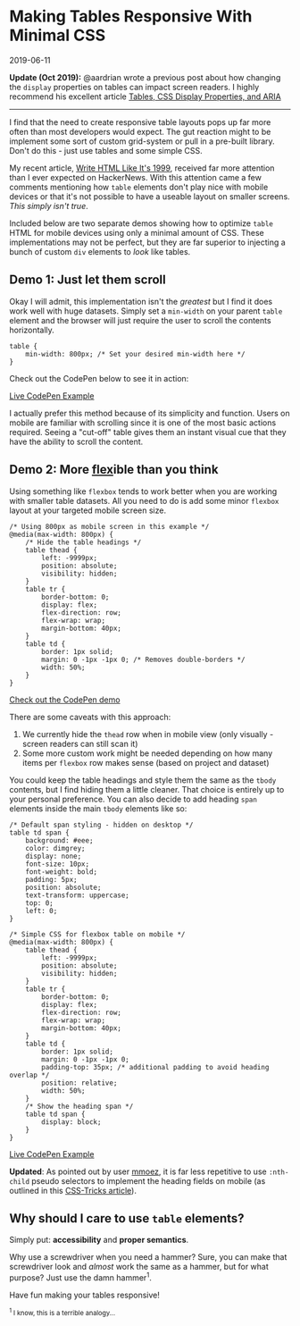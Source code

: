 # Making Tables Responsive With Minimal CSS

2019-06-11

**Update (Oct 2019):** @aardrian wrote a previous post about how changing the `display` properties on tables can impact screen readers. I highly recommend his excellent article [Tables, CSS Display Properties, and ARIA](https://adrianroselli.com/2018/02/tables-css-display-properties-and-aria.html)

---

I find that the need to create responsive table layouts pops up far more often than most developers would expect. The gut reaction might to be implement some sort of custom grid-system or pull in a pre-built library. Don't do this - just use tables and some simple CSS.

My recent article, [Write HTML Like It's 1999](/posts/html-like-1999), received far more attention than I ever expected on HackerNews. With this attention came a few comments mentioning how `table` elements don't play nice with mobile devices or that it's not possible to have a useable layout on smaller screens. *This simply isn't true*.

Included below are two separate demos showing how to optimize `table` HTML for mobile devices using only a minimal amount of CSS. These implementations may not be perfect, but they are far superior to injecting a bunch of custom `div` elements to *look* like tables.

## Demo 1: Just let them scroll

Okay I will admit, this implementation isn't the *greatest* but I find it does work well with huge datasets. Simply set a `min-width` on your parent `table` element and the browser will just require the user to scroll the contents horizontally.


    table {
        min-width: 800px; /* Set your desired min-width here */
    }


Check out the CodePen below to see it in action:

[Live CodePen Example](https://codepen.io/bradleytaunt/pen/ewObbW/)

I actually prefer this method because of its simplicity and function. Users on mobile are familiar with scrolling since it is one of the most basic actions required. Seeing a "cut-off" table gives them an instant visual cue that they have the ability to scroll the content.

## Demo 2: More <u>flex</u>ible than you think

Using something like `flexbox` tends to work better when you are working with smaller table datasets. All you need to do is add some minor `flexbox` layout at your targeted mobile screen size.


    /* Using 800px as mobile screen in this example */
    @media(max-width: 800px) {
        /* Hide the table headings */
        table thead {
            left: -9999px;
            position: absolute;
            visibility: hidden;
        }
        table tr {
            border-bottom: 0;
            display: flex;
            flex-direction: row;
            flex-wrap: wrap;
            margin-bottom: 40px;
        }
        table td {
            border: 1px solid;
            margin: 0 -1px -1px 0; /* Removes double-borders */
            width: 50%;
        }
    }


[Check out the CodePen demo](https://codepen.io/bradleytaunt/pen/mZbvOb/)

There are some caveats with this approach:

1. We currently hide the `thead` row when in mobile view (only visually - screen readers can still scan it)
2. Some more custom work might be needed depending on how many items per `flexbox` row makes sense (based on project and dataset)

You could keep the table headings and style them the same as the `tbody` contents, but I find hiding them a little cleaner. That choice is entirely up to your personal preference. You can also decide to add heading `span` elements inside the main `tbody` elements like so:


    /* Default span styling - hidden on desktop */
    table td span {
        background: #eee;
        color: dimgrey;
        display: none;
        font-size: 10px;
        font-weight: bold;
        padding: 5px;
        position: absolute;
        text-transform: uppercase;
        top: 0;
        left: 0;
    }
    
    /* Simple CSS for flexbox table on mobile */
    @media(max-width: 800px) {
        table thead {
            left: -9999px;
            position: absolute;
            visibility: hidden;
        }
        table tr {
            border-bottom: 0;
            display: flex;
            flex-direction: row;
            flex-wrap: wrap;
            margin-bottom: 40px;
        }
        table td {
            border: 1px solid;
            margin: 0 -1px -1px 0;
            padding-top: 35px; /* additional padding to avoid heading overlap */
            position: relative;
            width: 50%;
        }
        /* Show the heading span */
        table td span {
            display: block;
        }
    }


[Live CodePen Example](https://codepen.io/bradleytaunt/pen/mZdzmZ/)

**Updated**: As pointed out by user [mmoez](https://news.ycombinator.com/user?id=mmoez), it is far less repetitive to use `:nth-child` pseudo selectors to implement the heading fields on mobile (as outlined in this [CSS-Tricks article](https://css-tricks.com/responsive-data-tables/)).

## Why should I care to use `table` elements?

Simply put: **accessibility** and **proper semantics**.

Why use a screwdriver when you need a hammer? Sure, you can make that screwdriver look and *almost* work the same as a hammer, but for what purpose? Just use the damn hammer<sup>1</sup>.

Have fun making your tables responsive!

<small><sup>1</sup> I know, this is a terrible analogy...</small>
